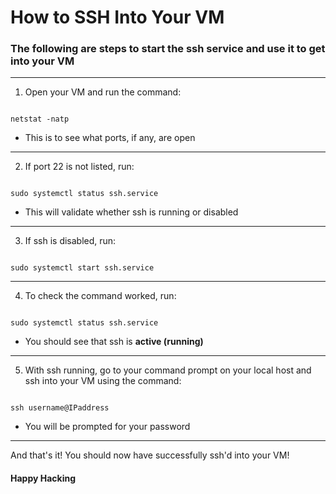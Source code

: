 # How to SSH Into Your VM


### The following are steps to start the ssh service and use it to get into your VM

---

1. Open your VM and run the command: 

```

netstat -natp
``` 

- This is to see what ports, if any, are open

---

2. If port 22 is not listed, run: 

```

sudo systemctl status ssh.service
```

- This will validate whether ssh is running or disabled

---

3. If ssh is  disabled, run: 

```

sudo systemctl start ssh.service
```

---

4. To check the command worked, run: 

```

sudo systemctl status ssh.service 
```

- You should see that ssh is **active (running)**

---

5. With ssh running, go to your command prompt on your local host and ssh into your VM using the command: 

```

ssh username@IPaddress
```

- You will be prompted for your password

---

And that's it! You should now have successfully ssh'd into your VM!

#### Happy Hacking
